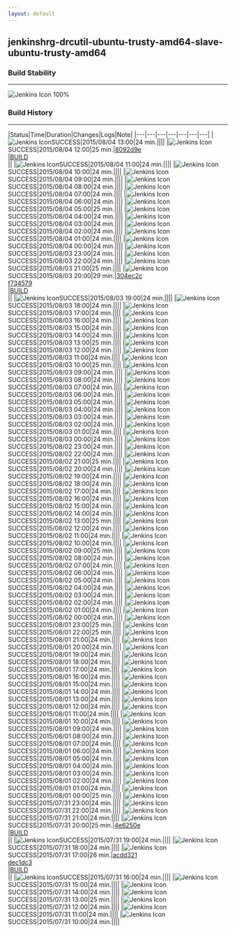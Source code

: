 ```yaml
---
layout: default
---
```

## jenkinshrg-drcutil-ubuntu-trusty-amd64-slave-ubuntu-trusty-amd64
### Build Stability
___
![Jenkins Icon](http://jenkinshrg.github.io/images/48x48/health-80plus.png)
100%
  
### Build History
___
|Status|Time|Duration|Changes|Logs|Note|
|---|---|---|---|---|---|---|
|![Jenkins Icon](http://jenkinshrg.github.io/images/24x24/blue.png)SUCCESS|2015/08/04 13:00|24 min.||||
|![Jenkins Icon](http://jenkinshrg.github.io/images/24x24/blue.png)SUCCESS|2015/08/04 12:00|25 min.|[8092d9e](https://github.com/jrl-umi3218/hmc2/commit/8092d9e62b0f0894da0f05b038e4399f5afef18c)<br>|[BUILD](https://drive.google.com/file/d/0B54sHwaxmuM4NWdoQk53cnd1VXc/view?usp=drivesdk)<br>||
|![Jenkins Icon](http://jenkinshrg.github.io/images/24x24/blue.png)SUCCESS|2015/08/04 11:00|24 min.||||
|![Jenkins Icon](http://jenkinshrg.github.io/images/24x24/blue.png)SUCCESS|2015/08/04 10:00|24 min.||||
|![Jenkins Icon](http://jenkinshrg.github.io/images/24x24/blue.png)SUCCESS|2015/08/04 09:00|24 min.||||
|![Jenkins Icon](http://jenkinshrg.github.io/images/24x24/blue.png)SUCCESS|2015/08/04 08:00|24 min.||||
|![Jenkins Icon](http://jenkinshrg.github.io/images/24x24/blue.png)SUCCESS|2015/08/04 07:00|24 min.||||
|![Jenkins Icon](http://jenkinshrg.github.io/images/24x24/blue.png)SUCCESS|2015/08/04 06:00|24 min.||||
|![Jenkins Icon](http://jenkinshrg.github.io/images/24x24/blue.png)SUCCESS|2015/08/04 05:00|25 min.||||
|![Jenkins Icon](http://jenkinshrg.github.io/images/24x24/blue.png)SUCCESS|2015/08/04 04:00|24 min.||||
|![Jenkins Icon](http://jenkinshrg.github.io/images/24x24/blue.png)SUCCESS|2015/08/04 03:00|24 min.||||
|![Jenkins Icon](http://jenkinshrg.github.io/images/24x24/blue.png)SUCCESS|2015/08/04 02:00|24 min.||||
|![Jenkins Icon](http://jenkinshrg.github.io/images/24x24/blue.png)SUCCESS|2015/08/04 01:00|24 min.||||
|![Jenkins Icon](http://jenkinshrg.github.io/images/24x24/blue.png)SUCCESS|2015/08/04 00:00|24 min.||||
|![Jenkins Icon](http://jenkinshrg.github.io/images/24x24/blue.png)SUCCESS|2015/08/03 23:00|24 min.||||
|![Jenkins Icon](http://jenkinshrg.github.io/images/24x24/blue.png)SUCCESS|2015/08/03 22:00|24 min.||||
|![Jenkins Icon](http://jenkinshrg.github.io/images/24x24/blue.png)SUCCESS|2015/08/03 21:00|25 min.||||
|![Jenkins Icon](http://jenkinshrg.github.io/images/24x24/blue.png)SUCCESS|2015/08/03 20:00|29 min.|[304ec2c](https://github.com/jrl-umi3218/hmc2/commit/304ec2c2f694c76e2e994dac4b4fdefb77fa015f)<br>[f734579](https://github.com/jrl-umi3218/hrpsys-humanoid/commit/f7345796cbfd39a355bd8321a7075e88ff9bcb3f)<br>|[BUILD](https://drive.google.com/file/d/0B54sHwaxmuM4RGMzdlphWE91dWM/view?usp=drivesdk)<br>||
|![Jenkins Icon](http://jenkinshrg.github.io/images/24x24/blue.png)SUCCESS|2015/08/03 19:00|24 min.||||
|![Jenkins Icon](http://jenkinshrg.github.io/images/24x24/blue.png)SUCCESS|2015/08/03 18:00|24 min.||||
|![Jenkins Icon](http://jenkinshrg.github.io/images/24x24/blue.png)SUCCESS|2015/08/03 17:00|24 min.||||
|![Jenkins Icon](http://jenkinshrg.github.io/images/24x24/blue.png)SUCCESS|2015/08/03 16:00|24 min.||||
|![Jenkins Icon](http://jenkinshrg.github.io/images/24x24/blue.png)SUCCESS|2015/08/03 15:00|24 min.||||
|![Jenkins Icon](http://jenkinshrg.github.io/images/24x24/blue.png)SUCCESS|2015/08/03 14:00|24 min.||||
|![Jenkins Icon](http://jenkinshrg.github.io/images/24x24/blue.png)SUCCESS|2015/08/03 13:00|25 min.||||
|![Jenkins Icon](http://jenkinshrg.github.io/images/24x24/blue.png)SUCCESS|2015/08/03 12:00|24 min.||||
|![Jenkins Icon](http://jenkinshrg.github.io/images/24x24/blue.png)SUCCESS|2015/08/03 11:00|24 min.||||
|![Jenkins Icon](http://jenkinshrg.github.io/images/24x24/blue.png)SUCCESS|2015/08/03 10:00|25 min.||||
|![Jenkins Icon](http://jenkinshrg.github.io/images/24x24/blue.png)SUCCESS|2015/08/03 09:00|24 min.||||
|![Jenkins Icon](http://jenkinshrg.github.io/images/24x24/blue.png)SUCCESS|2015/08/03 08:00|24 min.||||
|![Jenkins Icon](http://jenkinshrg.github.io/images/24x24/blue.png)SUCCESS|2015/08/03 07:00|24 min.||||
|![Jenkins Icon](http://jenkinshrg.github.io/images/24x24/blue.png)SUCCESS|2015/08/03 06:00|24 min.||||
|![Jenkins Icon](http://jenkinshrg.github.io/images/24x24/blue.png)SUCCESS|2015/08/03 05:00|24 min.||||
|![Jenkins Icon](http://jenkinshrg.github.io/images/24x24/blue.png)SUCCESS|2015/08/03 04:00|24 min.||||
|![Jenkins Icon](http://jenkinshrg.github.io/images/24x24/blue.png)SUCCESS|2015/08/03 03:00|24 min.||||
|![Jenkins Icon](http://jenkinshrg.github.io/images/24x24/blue.png)SUCCESS|2015/08/03 02:00|24 min.||||
|![Jenkins Icon](http://jenkinshrg.github.io/images/24x24/blue.png)SUCCESS|2015/08/03 01:00|24 min.||||
|![Jenkins Icon](http://jenkinshrg.github.io/images/24x24/blue.png)SUCCESS|2015/08/03 00:00|24 min.||||
|![Jenkins Icon](http://jenkinshrg.github.io/images/24x24/blue.png)SUCCESS|2015/08/02 23:00|24 min.||||
|![Jenkins Icon](http://jenkinshrg.github.io/images/24x24/blue.png)SUCCESS|2015/08/02 22:00|24 min.||||
|![Jenkins Icon](http://jenkinshrg.github.io/images/24x24/blue.png)SUCCESS|2015/08/02 21:00|25 min.||||
|![Jenkins Icon](http://jenkinshrg.github.io/images/24x24/blue.png)SUCCESS|2015/08/02 20:00|24 min.||||
|![Jenkins Icon](http://jenkinshrg.github.io/images/24x24/blue.png)SUCCESS|2015/08/02 19:00|24 min.||||
|![Jenkins Icon](http://jenkinshrg.github.io/images/24x24/blue.png)SUCCESS|2015/08/02 18:00|24 min.||||
|![Jenkins Icon](http://jenkinshrg.github.io/images/24x24/blue.png)SUCCESS|2015/08/02 17:00|24 min.||||
|![Jenkins Icon](http://jenkinshrg.github.io/images/24x24/blue.png)SUCCESS|2015/08/02 16:00|24 min.||||
|![Jenkins Icon](http://jenkinshrg.github.io/images/24x24/blue.png)SUCCESS|2015/08/02 15:00|24 min.||||
|![Jenkins Icon](http://jenkinshrg.github.io/images/24x24/blue.png)SUCCESS|2015/08/02 14:00|24 min.||||
|![Jenkins Icon](http://jenkinshrg.github.io/images/24x24/blue.png)SUCCESS|2015/08/02 13:00|25 min.||||
|![Jenkins Icon](http://jenkinshrg.github.io/images/24x24/blue.png)SUCCESS|2015/08/02 12:00|24 min.||||
|![Jenkins Icon](http://jenkinshrg.github.io/images/24x24/blue.png)SUCCESS|2015/08/02 11:00|24 min.||||
|![Jenkins Icon](http://jenkinshrg.github.io/images/24x24/blue.png)SUCCESS|2015/08/02 10:00|24 min.||||
|![Jenkins Icon](http://jenkinshrg.github.io/images/24x24/blue.png)SUCCESS|2015/08/02 09:00|25 min.||||
|![Jenkins Icon](http://jenkinshrg.github.io/images/24x24/blue.png)SUCCESS|2015/08/02 08:00|24 min.||||
|![Jenkins Icon](http://jenkinshrg.github.io/images/24x24/blue.png)SUCCESS|2015/08/02 07:00|24 min.||||
|![Jenkins Icon](http://jenkinshrg.github.io/images/24x24/blue.png)SUCCESS|2015/08/02 06:00|24 min.||||
|![Jenkins Icon](http://jenkinshrg.github.io/images/24x24/blue.png)SUCCESS|2015/08/02 05:00|24 min.||||
|![Jenkins Icon](http://jenkinshrg.github.io/images/24x24/blue.png)SUCCESS|2015/08/02 04:00|24 min.||||
|![Jenkins Icon](http://jenkinshrg.github.io/images/24x24/blue.png)SUCCESS|2015/08/02 03:00|24 min.||||
|![Jenkins Icon](http://jenkinshrg.github.io/images/24x24/blue.png)SUCCESS|2015/08/02 02:00|24 min.||||
|![Jenkins Icon](http://jenkinshrg.github.io/images/24x24/blue.png)SUCCESS|2015/08/02 01:00|24 min.||||
|![Jenkins Icon](http://jenkinshrg.github.io/images/24x24/blue.png)SUCCESS|2015/08/02 00:00|24 min.||||
|![Jenkins Icon](http://jenkinshrg.github.io/images/24x24/blue.png)SUCCESS|2015/08/01 23:00|25 min.||||
|![Jenkins Icon](http://jenkinshrg.github.io/images/24x24/blue.png)SUCCESS|2015/08/01 22:00|25 min.||||
|![Jenkins Icon](http://jenkinshrg.github.io/images/24x24/blue.png)SUCCESS|2015/08/01 21:00|24 min.||||
|![Jenkins Icon](http://jenkinshrg.github.io/images/24x24/blue.png)SUCCESS|2015/08/01 20:00|24 min.||||
|![Jenkins Icon](http://jenkinshrg.github.io/images/24x24/blue.png)SUCCESS|2015/08/01 19:00|24 min.||||
|![Jenkins Icon](http://jenkinshrg.github.io/images/24x24/blue.png)SUCCESS|2015/08/01 18:00|24 min.||||
|![Jenkins Icon](http://jenkinshrg.github.io/images/24x24/blue.png)SUCCESS|2015/08/01 17:00|24 min.||||
|![Jenkins Icon](http://jenkinshrg.github.io/images/24x24/blue.png)SUCCESS|2015/08/01 16:00|24 min.||||
|![Jenkins Icon](http://jenkinshrg.github.io/images/24x24/blue.png)SUCCESS|2015/08/01 15:00|24 min.||||
|![Jenkins Icon](http://jenkinshrg.github.io/images/24x24/blue.png)SUCCESS|2015/08/01 14:00|24 min.||||
|![Jenkins Icon](http://jenkinshrg.github.io/images/24x24/blue.png)SUCCESS|2015/08/01 13:00|24 min.||||
|![Jenkins Icon](http://jenkinshrg.github.io/images/24x24/blue.png)SUCCESS|2015/08/01 12:00|24 min.||||
|![Jenkins Icon](http://jenkinshrg.github.io/images/24x24/blue.png)SUCCESS|2015/08/01 11:00|24 min.||||
|![Jenkins Icon](http://jenkinshrg.github.io/images/24x24/blue.png)SUCCESS|2015/08/01 10:00|24 min.||||
|![Jenkins Icon](http://jenkinshrg.github.io/images/24x24/blue.png)SUCCESS|2015/08/01 09:00|24 min.||||
|![Jenkins Icon](http://jenkinshrg.github.io/images/24x24/blue.png)SUCCESS|2015/08/01 08:00|24 min.||||
|![Jenkins Icon](http://jenkinshrg.github.io/images/24x24/blue.png)SUCCESS|2015/08/01 07:00|24 min.||||
|![Jenkins Icon](http://jenkinshrg.github.io/images/24x24/blue.png)SUCCESS|2015/08/01 06:00|24 min.||||
|![Jenkins Icon](http://jenkinshrg.github.io/images/24x24/blue.png)SUCCESS|2015/08/01 05:00|24 min.||||
|![Jenkins Icon](http://jenkinshrg.github.io/images/24x24/blue.png)SUCCESS|2015/08/01 04:00|24 min.||||
|![Jenkins Icon](http://jenkinshrg.github.io/images/24x24/blue.png)SUCCESS|2015/08/01 03:00|24 min.||||
|![Jenkins Icon](http://jenkinshrg.github.io/images/24x24/blue.png)SUCCESS|2015/08/01 02:00|24 min.||||
|![Jenkins Icon](http://jenkinshrg.github.io/images/24x24/blue.png)SUCCESS|2015/08/01 01:00|24 min.||||
|![Jenkins Icon](http://jenkinshrg.github.io/images/24x24/blue.png)SUCCESS|2015/08/01 00:00|25 min.||||
|![Jenkins Icon](http://jenkinshrg.github.io/images/24x24/blue.png)SUCCESS|2015/07/31 23:00|24 min.||||
|![Jenkins Icon](http://jenkinshrg.github.io/images/24x24/blue.png)SUCCESS|2015/07/31 22:00|24 min.||||
|![Jenkins Icon](http://jenkinshrg.github.io/images/24x24/blue.png)SUCCESS|2015/07/31 21:00|24 min.||||
|![Jenkins Icon](http://jenkinshrg.github.io/images/24x24/blue.png)SUCCESS|2015/07/31 20:00|25 min.|[4e6250e](https://github.com/jrl-umi3218/hmc2/commit/4e6250e1535847be0dd2587bc0a4735d7c6d07bb)<br>|[BUILD](https://drive.google.com/file/d/0B54sHwaxmuM4aFQ3NldsakFCQ3M/view?usp=drivesdk)<br>||
|![Jenkins Icon](http://jenkinshrg.github.io/images/24x24/blue.png)SUCCESS|2015/07/31 19:00|24 min.||||
|![Jenkins Icon](http://jenkinshrg.github.io/images/24x24/blue.png)SUCCESS|2015/07/31 18:00|24 min.||||
|![Jenkins Icon](http://jenkinshrg.github.io/images/24x24/blue.png)SUCCESS|2015/07/31 17:00|26 min.|[acdd321](https://github.com/jrl-umi3218/hmc2/commit/acdd3214bb5bf375fbd4c31d8179756ed7439c69)<br>[dec1dc3](https://github.com/jrl-umi3218/hmc2/commit/dec1dc359085967a3fdf1f818931e2eb59ef3e83)<br>|[BUILD](https://drive.google.com/file/d/0B54sHwaxmuM4VGk4M0U2bjNObWc/view?usp=drivesdk)<br>||
|![Jenkins Icon](http://jenkinshrg.github.io/images/24x24/blue.png)SUCCESS|2015/07/31 16:00|24 min.||||
|![Jenkins Icon](http://jenkinshrg.github.io/images/24x24/blue.png)SUCCESS|2015/07/31 15:00|24 min.||||
|![Jenkins Icon](http://jenkinshrg.github.io/images/24x24/blue.png)SUCCESS|2015/07/31 14:00|24 min.||||
|![Jenkins Icon](http://jenkinshrg.github.io/images/24x24/blue.png)SUCCESS|2015/07/31 13:00|25 min.||||
|![Jenkins Icon](http://jenkinshrg.github.io/images/24x24/blue.png)SUCCESS|2015/07/31 12:00|24 min.||||
|![Jenkins Icon](http://jenkinshrg.github.io/images/24x24/blue.png)SUCCESS|2015/07/31 11:00|24 min.||||
|![Jenkins Icon](http://jenkinshrg.github.io/images/24x24/blue.png)SUCCESS|2015/07/31 10:00|24 min.||||
